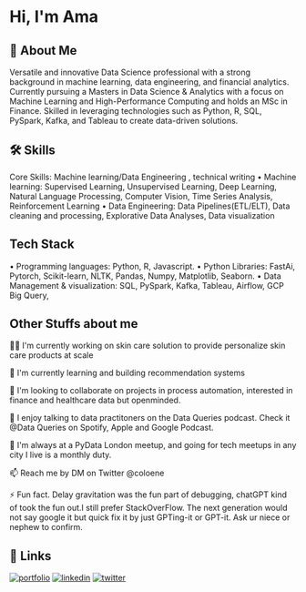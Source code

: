 
# Hi, I'm Ama 


## 🚀 About Me
Versatile and innovative Data Science professional with a strong background in machine learning, data engineering, and financial analytics. Currently pursuing a Masters in Data Science & Analytics with a focus on Machine Learning and High-Performance Computing and holds an MSc in Finance. Skilled in leveraging technologies such as Python, R, SQL, PySpark, Kafka, and Tableau to create data-driven solutions. 



## 🛠 Skills
Core Skills: Machine learning/Data Engineering , technical writing
•	Machine learning: Supervised Learning, Unsupervised Learning, Deep Learning, Natural Language Processing, Computer Vision, Time Series Analysis, Reinforcement Learning
•	Data Engineering: Data Pipelines(ETL/ELT), Data cleaning and processing, Explorative Data Analyses, Data visualization




## Tech Stack

•	Programming languages: Python, R, Javascript. 
•	Python Libraries: FastAi, Pytorch, Scikit-learn, NLTK, Pandas, Numpy, Matplotlib, Seaborn.
•	Data Management & visualization: SQL, PySpark, Kafka, Tableau, Airflow, GCP Big Query, 



## Other Stuffs about me
👩‍💻 I'm currently working on skin care solution to provide personalize skin care products at scale

🧠 I'm currently learning and building recommendation systems

🤝 I'm looking to collaborate on projects in process automation, interested in finance and healthcare data but openminded.

🎤 I enjoy talking to data practitoners on the Data Queries podcast. Check it @Data Queries on Spotify, Apple and Google Podcast.

🔄 I'm always at a PyData London meetup, and going for tech meetups in any city I live is a monthly duty. 

📫 Reach me by DM on Twitter @coloene

⚡️ Fun fact. Delay gravitation was the fun part of debugging, chatGPT kind of took the fun out.I still prefer StackOverFlow. The next generation would not say google it but quick fix it by just GPTing-it or GPT-it. Ask ur niece or nephew to confirm. 


## 🔗 Links
[![portfolio](https://img.shields.io/badge/my_portfolio-000?style=for-the-badge&logo=ko-fi&logoColor=white)](https://amadev.ai/)
[![linkedin](https://img.shields.io/badge/linkedin-0A66C2?style=for-the-badge&logo=linkedin&logoColor=white)](https://www.linkedin.com/in/amaboh-achu-ngu-23333a9a/)
[![twitter](https://img.shields.io/badge/twitter-1DA1F2?style=for-the-badge&logo=twitter&logoColor=white)](https://twitter.com/coloene)



